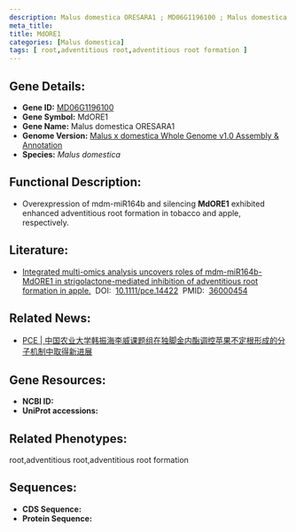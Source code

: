 ```yaml
---
description: Malus domestica ORESARA1 ; MD06G1196100 ; Malus domestica
meta_title:
title: MdORE1
categories: [Malus domestica]
tags: [ root,adventitious root,adventitious root formation ]
---
```


## Gene Details:
- **Gene ID:**	[MD06G1196100]()
- **Gene Symbol:** MdORE1
- **Gene Name:** Malus domestica ORESARA1
- **Genome Version:** [Malus x domestica Whole Genome v1.0 Assembly & Annotation]()
- **Species:** *Malus domestica*

## Functional Description:
   - Overexpression of mdm-miR164b and silencing **MdORE1** exhibited enhanced adventitious root formation in tobacco and apple, respectively. 

## Literature:
   - [Integrated multi-omics analysis uncovers roles of mdm-miR164b-MdORE1 in strigolactone-mediated inhibition of adventitious root formation in apple.]( https://onlinelibrary.wiley.com/doi/10.1111/pce.14422)&nbsp;&nbsp;DOI:&nbsp;&nbsp;[10.1111/pce.14422](https://onlinelibrary.wiley.com/doi/10.1111/pce.14422)&nbsp;&nbsp;PMID:&nbsp;&nbsp;[36000454](https://pubmed.ncbi.nlm.nih.gov/36000454/)

## Related News:
   - [PCE | 中国农业大学韩振海李威课题组在独脚金内酯调控苹果不定根形成的分子机制中取得新进展](https://mp.weixin.qq.com/s?__biz=Mzg3MDEwNDEyMg==&mid=2247537404&idx=5&sn=2bf53162ab74f21f750247bdb711ace4&chksm=ce90ffa9f9e776bf2cc3b360be21f4089b711e858dbdabb4088e8734e7d7281a95fd5eed145a&scene=27#wechat_redirect)

## Gene Resources:
- **NCBI ID:** [](https://www.ncbi.nlm.nih.gov/gene/?term=)
- **UniProt accessions:** [](https://www.uniprot.org/uniprotkb//entry)

## Related Phenotypes:
root,adventitious root,adventitious root formation

## Sequences:
- **CDS Sequence:**
- **Protein Sequence:**
